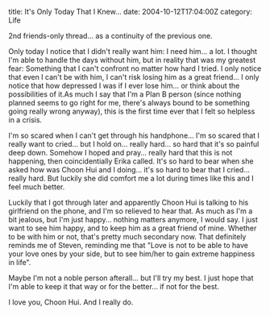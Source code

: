 title: It's Only Today That I Knew…
date: 2004-10-12T17:04:00Z
category: Life

2nd friends-only thread… as a continuity of the previous one.

Only today I notice that I didn't really want him: I need him… a lot. I thought I'm able to handle the days without him, but in reality that was my greatest fear: Something that I can't confront no matter how hard I tried. I only notice that even I can't be with him, I can't risk losing him as a great friend… I only notice that how depressed I was if I ever lose him… or think about the possibilities of it.As much I say that I'm a Plan B person (since nothing planned seems to go right for me, there's always bound to be something going really wrong anyway), this is the first time ever that I felt so helpless in a crisis.

I'm so scared when I can't get through his handphone… I'm so scared that I really want to cried… but I hold on… really hard… so hard that it's so painful deep down. Somehow I hoped and pray… really hard that this is not happening, then coincidentially Erika called. It's so hard to bear when she asked how was Choon Hui and I doing… it's so hard to bear that I cried… really hard. But luckily she did comfort me a lot during times like this and I feel much better.

Luckily that I got through later and apparently Choon Hui is talking to his girlfriend on the phone, and I'm so relieved to hear that. As much as I'm a bit jealous, but I'm just happy… nothing matters anymore, I would say. I just want to see him happy, and to keep him as a great friend of mine. Whether to be with him or not, that's pretty much secondary now. That definitely reminds me of Steven, reminding me that "Love is not to be able to have your love ones by your side, but to see him/her to gain extreme happiness in life".

Maybe I'm not a noble person afterall… but I'll try my best. I just hope that I'm able to keep it that way or for the better… if not for the best.

I love you, Choon Hui. And I really do.
